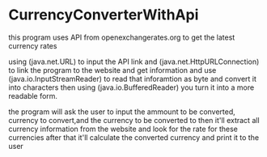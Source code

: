 # CurrencyConverterWithApi
this program uses API from openexchangerates.org to get the latest currency rates

using (java.net.URL) to input the API link and (java.net.HttpURLConnection) to link the program to the website and get information and use (java.io.InputStreamReader)
to read that inforamtion as byte and convert it into characters then using (java.io.BufferedReader) you turn it into a more readable form.

the program will ask the user to input the ammount to be converted, currency to convert,and the currency to be converted to then it'll extract all currency information from the website and look for the rate for these  currencies after that it'll calculate the converted currency and print it to the user

